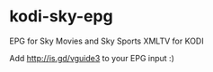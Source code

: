kodi-sky-epg
============

EPG for Sky Movies and Sky Sports XMLTV for KODI


Add http://is.gd/vguide3 to your EPG input :)
